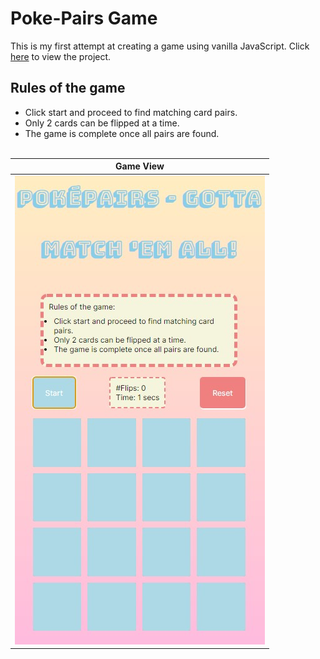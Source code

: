 # Poke-Pairs Game

This is my first attempt at creating a game using vanilla JavaScript. Click [here](https://kav97.github.io/card-memory-game/) to view the project.

## Rules of the game

- Click start and proceed to find matching card pairs.
- Only 2 cards can be flipped at a time.
- The game is complete once all pairs are found.
<br/><br/>

| Game View |
|:---:|
|![](images/game-screenshot.jpg)| 